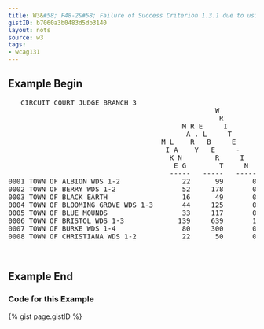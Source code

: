 ```yaml
---
title: W3&#58; F48-2&#58; Failure of Success Criterion 1.3.1 due to using the pre element to markup tabular information
gistID: b7060a3b0483d5db3140
layout: nots
source: w3
tags:
- wcag131
---
```


<h2 aria-describedby="{{ page.gistID }}">Example Begin</h2>
<div class="rendered-not">
 <pre>
   CIRCUIT COURT JUDGE BRANCH 3
                                                  W
                                                   R
                                          M R E     I
                                           A . L     T
                                     M L    R   B     E
                                      I A    Y   E     -
                                       K N        R     I
                                        E G        T     N
                                       -----   -----   -----
0001 TOWN OF ALBION WDS 1-2               22      99       0
0002 TOWN OF BERRY WDS 1-2                52     178       0
0003 TOWN OF BLACK EARTH                  16      49       0
0004 TOWN OF BLOOMING GROVE WDS 1-3       44     125       0
0005 TOWN OF BLUE MOUNDS                  33     117       0
0006 TOWN OF BRISTOL WDS 1-3             139     639       1
0007 TOWN OF BURKE WDS 1-4                80     300       0
0008 TOWN OF CHRISTIANA WDS 1-2           22      50       0

 </pre>
</div> <!-- rendered-not -->

<h2 aria-describedby="{{ page.gistID }}">Example End</h2>

<h3 aria-describedby="{{ page.gistID }}">Code for this Example</h3>
{% gist page.gistID %}